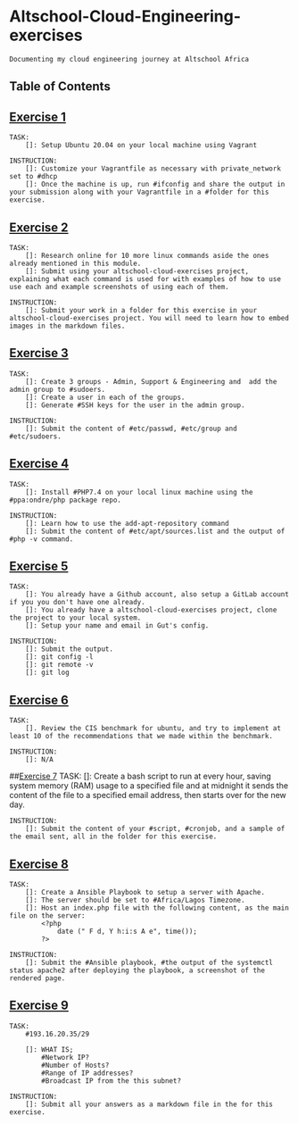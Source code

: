 # Altschool-Cloud-Engineering-exercises
    Documenting my cloud engineering journey at Altschool Africa

## Table of Contents

## [Exercise 1](/exercise-1)
    TASK: 
        []: Setup Ubuntu 20.04 on your local machine using Vagrant

    INSTRUCTION:
        []: Customize your Vagrantfile as necessary with private_network set to #dhcp
        []: Once the machine is up, run #ifconfig and share the output in your submission along with your Vagrantfile in a #folder for this exercise.

## [Exercise 2](https://)
    TASK:
        []: Research online for 10 more linux commands aside the ones already mentioned in this module.
        []: Submit using your altschool-cloud-exercises project, explaining what each command is used for with examples of how to use use each and example screenshots of using each of them.
       
    INSTRUCTION:
        []: Submit your work in a folder for this exercise in your altschool-cloud-exercises project. You will need to learn how to embed images in the markdown files. 


## [Exercise 3](https://)
    TASK:
        []: Create 3 groups - Admin, Support & Engineering and  add the admin group to #sudoers.
        []: Create a user in each of the groups.
        []: Generate #SSH keys for the user in the admin group.
    
    INSTRUCTION:
        []: Submit the content of #etc/passwd, #etc/group and #etc/sudoers.


## [Exercise 4](https://)
    TASK:
        []: Install #PHP7.4 on your local linux machine using the #ppa:ondre/php package repo.
    
    INSTRUCTION:
        []: Learn how to use the add-apt-repository command
        []: Submit the content of #etc/apt/sources.list and the output of #php -v command.


## [Exercise 5](https://)
    TASK:
        []: You already have a Github account, also setup a GitLab account if you you don't have one already.
        []: You already have a altschool-cloud-exercises project, clone the project to your local system.
        []: Setup your name and email in Gut's config.

    INSTRUCTION:
        []: Submit the output.
        []: git config -l
        []: git remote -v
        []: git log


## [Exercise 6](https://)
    TASK:
        []. Review the CIS benchmark for ubuntu, and try to implement at least 10 of the recommendations that we made within the benchmark.

    INSTRUCTION:
        []: N/A


##[Exercise 7](https://)
    TASK:
        []: Create a bash script to run at every hour, saving system memory (RAM) usage to a specified file and at midnight it sends the content of the file to a specified email address, then starts over for the new day.
    
    INSTRUCTION:
        []: Submit the content of your #script, #cronjob, and a sample of the email sent, all in the folder for this exercise.


## [Exercise 8](https://)
    TASK:
        []: Create a Ansible Playbook to setup a server with Apache.
        []: The server should be set to #Africa/Lagos Timezone.
        []: Host an index.php file with the following content, as the main file on the server:
            <?php
                date (" F d, Y h:i:s A e", time());
            ?> 
    
    INSTRUCTION:
        []: Submit the #Ansible playbook, #the output of the systemctl status apache2 after deploying the playbook, a screenshot of the rendered page.


## [Exercise 9](https://)
    TASK:
        #193.16.20.35/29

        []: WHAT IS; 
            #Network IP?
            #Number of Hosts?
            #Range of IP addresses?
            #Broadcast IP from the this subnet? 
    
    INSTRUCTION:
        []: Submit all your answers as a markdown file in the for this exercise.

